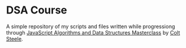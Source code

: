 # DSA Course
A simple repository of my scripts and files written while progressiong through [JavaScript Algorithms and Data Structures Masterclass](https://www.udemy.com/course/js-algorithms-and-data-structures-masterclass/) by [Colt Steele](https://www.udemy.com/user/coltsteele/).